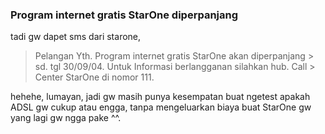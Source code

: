 ### Program internet gratis StarOne diperpanjang

tadi gw dapet sms dari starone,

> Pelangan Yth. Program internet gratis StarOne akan diperpanjang > sd. tgl 30/09/04. Untuk Informasi berlangganan silahkan hub. Call > Center StarOne di nomor 111.

hehehe, lumayan, jadi gw masih punya kesempatan buat ngetest apakah ADSL gw cukup atau engga, tanpa mengeluarkan biaya buat StarOne gw yang lagi gw ngga pake ^^.

<!-- {"time": "2004-09-10 12:09:53", "title": "Program internet gratis StarOne diperpanjang"} -->

